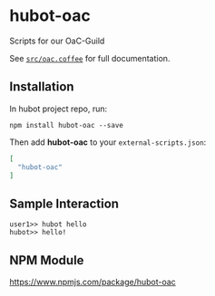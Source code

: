 # hubot-oac

Scripts for our OaC-Guild

See [`src/oac.coffee`](src/oac.coffee) for full documentation.

## Installation

In hubot project repo, run:

`npm install hubot-oac --save`

Then add **hubot-oac** to your `external-scripts.json`:

```json
[
  "hubot-oac"
]
```

## Sample Interaction

```
user1>> hubot hello
hubot>> hello!
```

## NPM Module

https://www.npmjs.com/package/hubot-oac
